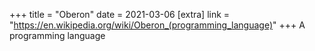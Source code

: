 +++
title = "Oberon"
date = 2021-03-06
[extra]
link = "https://en.wikipedia.org/wiki/Oberon_(programming_language)"
+++
A programming language

